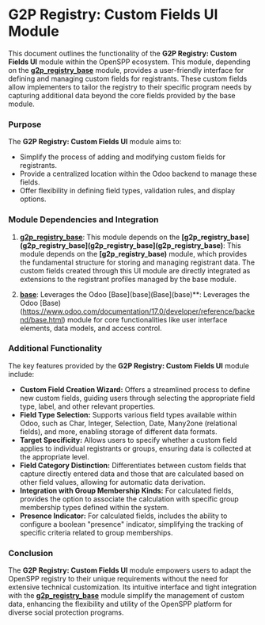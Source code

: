 # G2P Registry: Custom Fields UI Module 

This document outlines the functionality of the **G2P Registry: Custom Fields UI** module within the OpenSPP ecosystem. This module, depending on the **[g2p_registry_base](g2p_registry_base)** module, provides a user-friendly interface for defining and managing custom fields for registrants. These custom fields allow implementers to tailor the registry to their specific program needs by capturing additional data beyond the core fields provided by the base module.

### Purpose

The **G2P Registry: Custom Fields UI** module aims to:

* Simplify the process of adding and modifying custom fields for registrants.
* Provide a centralized location within the Odoo backend to manage these fields.
* Offer flexibility in defining field types, validation rules, and display options.

### Module Dependencies and Integration

1. **[g2p_registry_base](g2p_registry_base)**: This module depends on the **[g2p_registry_base](g2p_registry_base](g2p_registry_base](g2p_registry_base)**: This module depends on the **[g2p_registry_base)** module, which provides the fundamental structure for storing and managing registrant data. The custom fields created through this UI module are directly integrated as extensions to the registrant profiles managed by the base module.

2. **[base](base)**:  Leverages the Odoo [Base](base](Base](base)**:  Leverages the Odoo [Base)(https://www.odoo.com/documentation/17.0/developer/reference/backend/base.html) module for core functionalities like user interface elements, data models, and access control. 

### Additional Functionality

The key features provided by the **G2P Registry: Custom Fields UI** module include:

* **Custom Field Creation Wizard:** Offers a streamlined process to define new custom fields, guiding users through selecting the appropriate field type, label, and other relevant properties.
* **Field Type Selection:** Supports various field types available within Odoo, such as Char, Integer, Selection, Date, Many2one (relational fields), and more, enabling storage of different data formats.
* **Target Specificity:**  Allows users to specify whether a custom field applies to individual registrants or groups, ensuring data is collected at the appropriate level.
* **Field Category Distinction:**  Differentiates between custom fields that capture directly entered data and those that are calculated based on other field values, allowing for automatic data derivation. 
* **Integration with Group Membership Kinds:** For calculated fields, provides the option to associate the calculation with specific group membership types defined within the system.
* **Presence Indicator:** For calculated fields, includes the ability to configure a boolean "presence" indicator, simplifying the tracking of specific criteria related to group memberships.

### Conclusion

The **G2P Registry: Custom Fields UI** module empowers users to adapt the OpenSPP registry to their unique requirements without the need for extensive technical customization. Its intuitive interface and tight integration with the **[g2p_registry_base](g2p_registry_base)** module simplify the management of custom data, enhancing the flexibility and utility of the OpenSPP platform for diverse social protection programs. 
